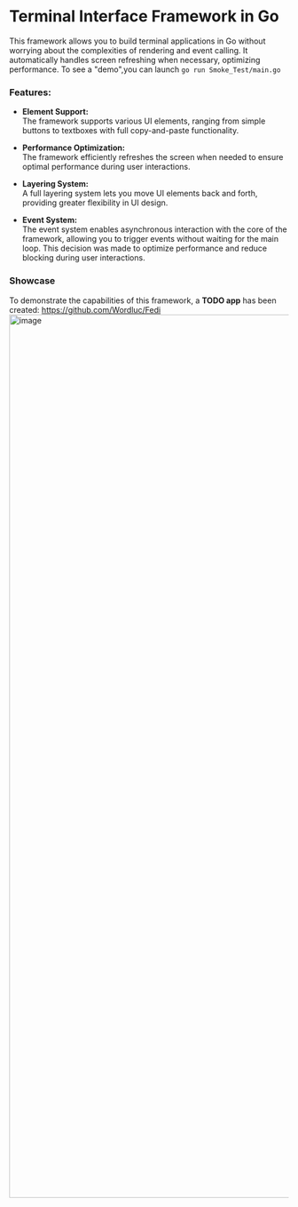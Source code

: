 # Terminal Interface Framework in Go

This framework allows you to build terminal applications in Go without worrying about the complexities of rendering and event calling. It automatically handles screen refreshing when necessary, optimizing performance.
To see a "demo",you can launch `go run Smoke_Test/main.go`
### Features:

- **Element Support:**  
  The framework supports various UI elements, ranging from simple buttons to textboxes with full copy-and-paste functionality.
  
- **Performance Optimization:**  
  The framework efficiently refreshes the screen when needed to ensure optimal performance during user interactions.

- **Layering System:**  
  A full layering system lets you move UI elements back and forth, providing greater flexibility in UI design.
  
- **Event System:**  
  The event system enables asynchronous interaction with the core of the framework, allowing you to trigger events without waiting for the main loop. This decision was made to optimize performance and reduce blocking during user interactions.
### Showcase

To demonstrate the capabilities of this framework, a **TODO app** has been created: https://github.com/Wordluc/Fedi
<img width="2880" height="1590" alt="image" src="https://github.com/user-attachments/assets/3c347ce5-0b4e-4d8d-b7c7-5835f9a7956f" />

